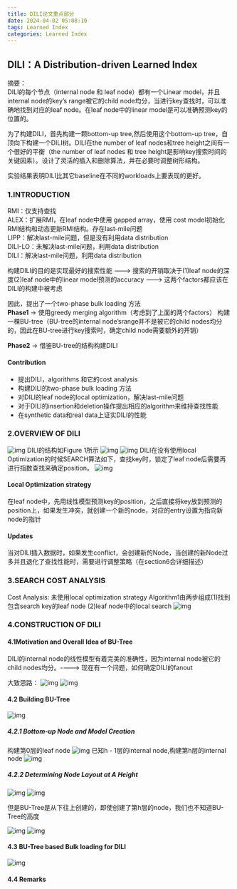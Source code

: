 ```yaml
---
title: DILI论文重点部分
date: 2024-04-02 05:08:10
tags: Learned Index
categories: Learned Index
---
```


## DILI：A Distribution-driven Learned Index
摘要：<br>
DILI的每个节点（internal node 和 leaf node）都有一个Linear model，并且internal node的key’s range被它的child node均分，当进行key查找时，可以准确地找到对应的leaf node。在leaf node中的linear model是可以准确预测key的位置的。

为了构建DILI，首先构建一颗bottom-up tree,然后使用这个bottom-up tree，自顶向下构建一个DILI树。DILI在the number of leaf nodes和tree height之间有一个很好的平衡（the number of leaf nodes 和 tree height是影响key搜索时间的关键因素）。设计了灵活的插入和删除算法，并在必要时调整树形结构。

实验结果表明DILI比其它baseline在不同的workloads上要表现的更好。

### 1.INTRODUCTION<br>
RMI：仅支持查找<br>
ALEX：扩展RMI，在leaf node中使用 gapped array，使用 cost model初始化RMI结构和动态更新RMI结构。存在last-mile问题<br>
LIPP：解决last-mile问题，但是没有利用data distribution<br>
DILI-LO：未解决last-mile问题，利用data distribution<br>
DILI：解决last-mile问题，利用data distribution<br>

构建DILI的目的是实现最好的搜索性能 ---> 搜索的开销取决于(1)leaf node的深度(2)leaf  node中的linear model预测的accuracy ---> 这两个factors都应该在DILI的构建中被考虑

因此，提出了一个two-phase bulk loading 方法<br>
**Phase1** -> 使用greedy merging algorithm（考虑到了上面的两个factors） 构建一棵BU-tree（BU-tree的internal node’srange并不是被它的child nodes均分的，因此在BU-tree进行key搜索时，确定child node需要额外的开销）

**Phase2** ->  借鉴BU-tree的结构构建DILI

#### Contribution
- 提出DILI，algorithms 和它的cost analysis
- 构建DILI的two-phase bulk loading 方法
- 对DILI的leaf node的local optimization，解决last-mile问题
- 对于DILI的insertion和deletion操作提出相应的algorithm来维持查找性能
- 在synthetic data和real data上证实DILI的性能

### 2.OVERVIEW OF DILI
![img](../images/DILI论文重点部分/1.png)
DILI的结构如Figure 1所示
![img](../images/DILI论文重点部分/2.png)
![img](../images/DILI论文重点部分/3.png)
DILI在没有使用local Optimization的时候SEARCH算法如下，查找key时，锁定了leaf node后需要再进行指数查找来确定position。
![img](../images/DILI论文重点部分/4.png)

#### Local Optimization strategy
在leaf node中，先用线性模型预测key的position，之后直接将key放到预测的position上，如果发生冲突，就创建一个新的node，对应的entry设置为指向新node的指针

#### Updates
当对DILI插入数据时，如果发生conflict，会创建新的Node，当创建的新Node过多并且退化了查找性能时，需要进行调整策略（在section6会详细描述）

### 3.SEARCH COST ANALYSIS
Cost Analysis: 
未使用local optimization strategy
Algorithm1由两步组成(1)找到包含search key的leaf node (2)leaf node中的local search
![img](../images/DILI论文重点部分/5.png)


### 4.CONSTRUCTION OF DILI
#### 4.1Motivation and Overall Idea of BU-Tree
DILI的internal node的线性模型有着完美的准确性，因为internal node被它的child nodes均分。----> 现在有一个问题，如何确定DILI的fanout

大致思路：
![img](../images/DILI论文重点部分/6.png)
![img](../images/DILI论文重点部分/7.png)
#### 4.2 Building BU-Tree
![img](../images/DILI论文重点部分/8.png)

##### 4.2.1 Bottom-up Node and Model Creation
构建第0层的leaf node
![img](../images/DILI论文重点部分/9.png)
已知h - 1层的internal node,构建第h层的internal node
![img](../images/DILI论文重点部分/10.png)


##### 4.2.2 Determining Node Layout at A Height

![img](../images/DILI论文重点部分/11.png)
![img](../images/DILI论文重点部分/12.png)

但是BU-Tree是从下往上创建的，即使创建了第h层的node，我们也不知道BU-Tree的高度

![img](../images/DILI论文重点部分/13.png)
![img](../images/DILI论文重点部分/14.png)

#### 4.3 BU-Tree based Bulk loading for DILI
![img](../images/DILI论文重点部分/15.png)

#### 4.4 Remarks
